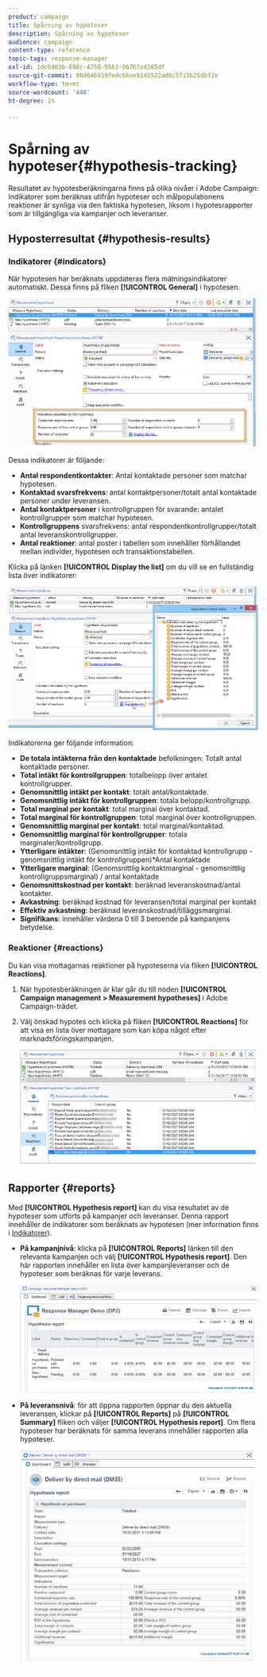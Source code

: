 ```yaml
---
product: campaign
title: Spårning av hypoteser
description: Spårning av hypoteser
audience: campaign
content-type: reference
topic-tags: response-manager
exl-id: 1dc6d03b-698c-4750-9563-0676fcd185df
source-git-commit: 98d646919fedc66ee9145522ad0c5f15b25dbf2e
workflow-type: tm+mt
source-wordcount: '448'
ht-degree: 1%

---
```


# Spårning av hypoteser{#hypothesis-tracking}

Resultatet av hypotesberäkningarna finns på olika nivåer i Adobe Campaign: Indikatorer som beräknas utifrån hypoteser och målpopulationens reaktioner är synliga via den faktiska hypotesen, liksom i hypotesrapporter som är tillgängliga via kampanjer och leveranser.

## Hyposterresultat {#hypothesis-results}

### Indikatorer {#indicators}

När hypotesen har beräknats uppdateras flera mätningsindikatorer automatiskt. Dessa finns på fliken **[!UICONTROL General]** i hypotesen.

![](assets/response_hypothesis_delivery_example_010.png)

Dessa indikatorer är följande:

* **Antal respondentkontakter**: Antal kontaktade personer som matchar hypotesen.
* **Kontaktad svarsfrekvens**: antal kontaktpersoner/totalt antal kontaktade personer under leveransen.
* **Antal kontaktpersoner** i kontrollgruppen för svarande: antalet kontrollgrupper som matchar hypotesen.
* **Kontrollgruppens** svarsfrekvens: antal respondentkontrollgrupper/totalt antal leveranskontrollgrupper.
* **Antal reaktioner**: antal poster i tabellen som innehåller förhållandet mellan individer, hypotesen och transaktionstabellen.

Klicka på länken **[!UICONTROL Display the list]** om du vill se en fullständig lista över indikatorer:

![](assets/response_hypothesis_indicators_002.png)

Indikatorerna ger följande information:

* **De totala intäkterna från den kontaktade** befolkningen: Totalt antal kontaktade personer.
* **Total intäkt för kontrollgruppen**: totalbelopp över antalet kontrollgrupper.
* **Genomsnittlig intäkt per kontakt**: totalt antal/kontaktade.
* **Genomsnittlig intäkt för kontrollgruppen**: totala belopp/kontrollgrupp.
* **Total marginal per kontakt**: total marginal över kontaktad.
* **Total marginal för kontrollgruppen**: total marginal över kontrollgruppen.
* **Genomsnittlig marginal per kontakt**: total marginal/kontaktad.
* **Genomsnittlig marginal för kontrollgrupper**: totala marginaler/kontrollgrupp.
* **Ytterligare intäkter**: (Genomsnittlig intäkt för kontaktad kontrollgrupp - genomsnittlig intäkt för kontrollgruppen)*Antal kontaktade
* **Ytterligare marginal**: (Genomsnittlig kontaktmarginal - genomsnittlig kontrollgruppsmarginal) / antal kontaktade
* **Genomsnittskostnad per kontakt**: beräknad leveranskostnad/antal kontakter.
* **Avkastning**: beräknad kostnad för leveransen/total marginal per kontakt
* **Effektiv avkastning**: beräknad leveranskostnad/tilläggsmarginal.
* **Signifikans**: innehåller värdena 0 till 3 beroende på kampanjens betydelse.

### Reaktioner {#reactions}

Du kan visa mottagarnas reaktioner på hypoteserna via fliken **[!UICONTROL Reactions]**.

1. När hypotesberäkningen är klar går du till noden **[!UICONTROL Campaign management > Measurement hypotheses]** i Adobe Campaign-trädet.
1. Välj önskad hypotes och klicka på fliken **[!UICONTROL Reactions]** för att visa en lista över mottagare som kan köpa något efter marknadsföringskampanjen.

   ![](assets/response_hypothesis_reactions_001.png)

## Rapporter {#reports}

Med **[!UICONTROL Hypothesis report]** kan du visa resultatet av de hypoteser som utförts på kampanjer och leveranser. Denna rapport innehåller de indikatorer som beräknats av hypotesen (mer information finns i [Indikatorer](#indicators)).

* **På kampanjnivå**: klicka på  **[!UICONTROL Reports]** länken till den relevanta kampanjen och välj  **[!UICONTROL Hypothesis report]**. Den här rapporten innehåller en lista över kampanjleveranser och de hypoteser som beräknas för varje leverans.

   ![](assets/response_hypothesis_campaign_report_001.png)

* **På leveransnivå**: för att öppna rapporten öppnar du den aktuella leveransen, klickar på  **[!UICONTROL Reports]** på  **[!UICONTROL Summary]** fliken och väljer  **[!UICONTROL Hypothesis report]**. Om flera hypoteser har beräknats för samma leverans innehåller rapporten alla hypoteser.

   ![](assets/response_hypothesis_delivery_report_001.png)
